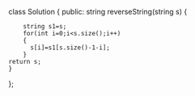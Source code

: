 class Solution {
public:
    string reverseString(string s) {
	    
	    string s1=s;
	    for(int i=0;i<s.size();i++)
    	{
	      s[i]=s1[s.size()-1-i];
    	}
	return s;
    }
};
